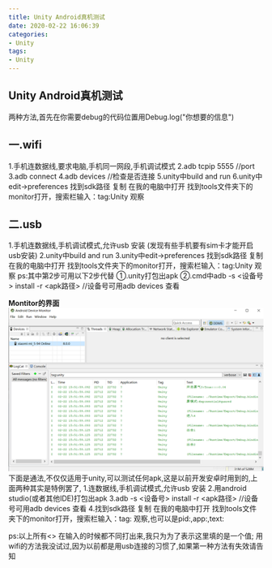 ```yaml
---
title: Unity Android真机测试
date: 2020-02-22 16:06:39
categories:
- Unity
tags:
- Unity
---
```


## Unity Android真机测试
两种方法,首先在你需要debug的代码位置用Debug.log("你想要的信息")

## 一.wifi
1.手机连数据线,要求电脑,手机同一网段,手机调试模式
2.adb tcpip 5555 //port
3.adb connect <ip>
4.adb devices //检查是否连接
5.unity中build and run
6.unity中edit->preferences 找到sdk路径 复制 在我的电脑中打开 找到tools文件夹下的monitor打开，搜索栏输入：tag:Unity 观察
## 二.usb
1.手机连数据线,手机调试模式,允许usb 安装 (发现有些手机要有sim卡才能开启usb安装)
2.unity中build and run
3.unity中edit->preferences 找到sdk路径 复制 在我的电脑中打开 找到tools文件夹下的monitor打开，搜索栏输入：tag:Unity 观察
ps:其中第2步可用以下2步代替
①.unity打包出apk
②.cmd中adb -s <设备号> install -r <apk路径> //设备号可用adb devices 查看

**Montitor的界面**
![在这里插入图片描述](Unity-Android真机测试/20200222155222186.png)下面是通法,不仅仅适用于unity,可以测试任何apk,这是以前开发安卓时用到的,上面两种其实是特例罢了,
1.连数据线,手机调试模式,允许usb 安装 
2.用android studio(或者其他IDE)打包出apk
3.adb -s <设备号> install -r <apk路径> //设备号可用adb devices 查看
4.找到sdk路径 复制 在我的电脑中打开 找到tools文件夹下的monitor打开，搜索栏输入：tag:<xxx> 观察,也可以是pid:<xxx>,app:<xxx>,text:<xxx>

ps:以上所有<> 在输入的时候都不同打出来,我只为为了表示这里填的是一个值;
用wifi的方法我没试过,因为以前都是用usb连接的习惯了,如果第一种方法有失效请告知